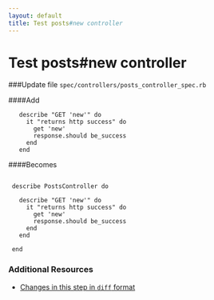 ```yaml
---
layout: default
title: Test posts#new controller
---
```


<h1 id="main">Test posts#new controller</h1>

###Update file `spec/controllers/posts_controller_spec.rb`

####Add
```
   describe "GET 'new'" do
     it "returns http success" do
       get 'new'
       response.should be_success
     end
   end
```


####Becomes
```
 
 describe PostsController do
 
   describe "GET 'new'" do
     it "returns http success" do
       get 'new'
       response.should be_success
     end
   end
 
 end

```



### Additional Resources

* [Changes in this step in `diff` format](https://github.com/software-academy/rails_getting_started_bdd/commit/f146d830559f018de9f0ba25843c82a551a01913)

